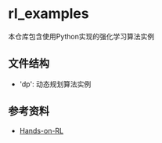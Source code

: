 # rl_examples

本仓库包含使用Python实现的强化学习算法实例

## 文件结构

- 'dp': 动态规划算法实例

## 参考资料

- [Hands-on-RL](https://github.com/boyu-ai/Hands-on-RL)